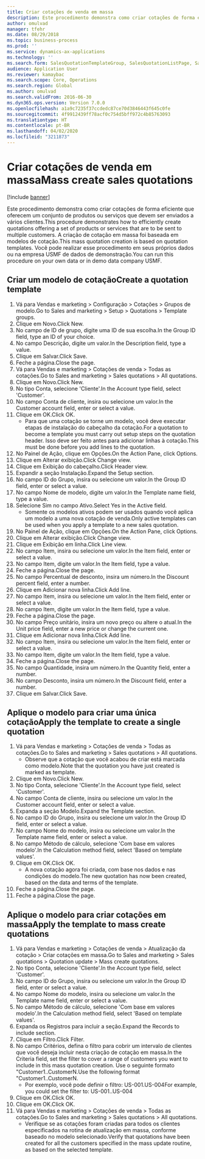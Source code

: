 ```yaml
---
title: Criar cotações de venda em massa
description: Este procedimento demonstra como criar cotações de forma eficiente que oferecem um conjunto de produtos ou serviços que devem ser enviados a vários clientes.
author: omulvad
manager: tfehr
ms.date: 08/29/2018
ms.topic: business-process
ms.prod: ''
ms.service: dynamics-ax-applications
ms.technology: ''
ms.search.form: SalesQuotationTemplateGroup, SalesQuotationListPage, SalesCreateQuotation, SalesQuotationTable, SysQueryForm
audience: Application User
ms.reviewer: kamaybac
ms.search.scope: Core, Operations
ms.search.region: Global
ms.author: omulvad
ms.search.validFrom: 2016-06-30
ms.dyn365.ops.version: Version 7.0.0
ms.openlocfilehash: a1a9c7235f37ccdedc87ce70d3846443f645c0fe
ms.sourcegitcommit: 4f9912439ff78acf0c754d5bff972c4b85763093
ms.translationtype: HT
ms.contentlocale: pt-BR
ms.lasthandoff: 04/02/2020
ms.locfileid: "3211873"
---
```

# <a name="mass-create-sales-quotations"></a><span data-ttu-id="4f3da-103">Criar cotações de venda em massa</span><span class="sxs-lookup"><span data-stu-id="4f3da-103">Mass create sales quotations</span></span>

[!include [banner](../../includes/banner.md)]

<span data-ttu-id="4f3da-104">Este procedimento demonstra como criar cotações de forma eficiente que oferecem um conjunto de produtos ou serviços que devem ser enviados a vários clientes.</span><span class="sxs-lookup"><span data-stu-id="4f3da-104">This procedure demonstrates how to efficiently create quotations offering a set of products or services that are to be sent to multiple customers.</span></span> <span data-ttu-id="4f3da-105">A criação de cotação em massa foi baseada em modelos de cotação.</span><span class="sxs-lookup"><span data-stu-id="4f3da-105">This mass quotation creation is based on quotation templates.</span></span> <span data-ttu-id="4f3da-106">Você pode realizar esse procedimento em seus próprios dados ou na empresa USMF de dados de demonstração.</span><span class="sxs-lookup"><span data-stu-id="4f3da-106">You can run this procedure on your own data or in demo data company USMF.</span></span>


## <a name="create-a-quotation-template"></a><span data-ttu-id="4f3da-107">Criar um modelo de cotação</span><span class="sxs-lookup"><span data-stu-id="4f3da-107">Create a quotation template</span></span>
1. <span data-ttu-id="4f3da-108">Vá para Vendas e marketing > Configuração > Cotações > Grupos de modelo.</span><span class="sxs-lookup"><span data-stu-id="4f3da-108">Go to Sales and marketing > Setup > Quotations > Template groups.</span></span>
2. <span data-ttu-id="4f3da-109">Clique em Novo.</span><span class="sxs-lookup"><span data-stu-id="4f3da-109">Click New.</span></span>
3. <span data-ttu-id="4f3da-110">No campo de ID de grupo, digite uma ID de sua escolha.</span><span class="sxs-lookup"><span data-stu-id="4f3da-110">In the Group ID field, type an ID of your choice.</span></span>
4. <span data-ttu-id="4f3da-111">No campo Descrição, digite um valor.</span><span class="sxs-lookup"><span data-stu-id="4f3da-111">In the Description field, type a value.</span></span>
5. <span data-ttu-id="4f3da-112">Clique em Salvar.</span><span class="sxs-lookup"><span data-stu-id="4f3da-112">Click Save.</span></span>
6. <span data-ttu-id="4f3da-113">Feche a página.</span><span class="sxs-lookup"><span data-stu-id="4f3da-113">Close the page.</span></span>
7. <span data-ttu-id="4f3da-114">Vá para Vendas e marketing > Cotações de venda > Todas as cotações.</span><span class="sxs-lookup"><span data-stu-id="4f3da-114">Go to Sales and marketing > Sales quotations > All quotations.</span></span>
8. <span data-ttu-id="4f3da-115">Clique em Novo.</span><span class="sxs-lookup"><span data-stu-id="4f3da-115">Click New.</span></span>
9. <span data-ttu-id="4f3da-116">No tipo Conta, selecione 'Cliente'.</span><span class="sxs-lookup"><span data-stu-id="4f3da-116">In the Account type field, select 'Customer'.</span></span>
10. <span data-ttu-id="4f3da-117">No campo Conta de cliente, insira ou selecione um valor.</span><span class="sxs-lookup"><span data-stu-id="4f3da-117">In the Customer account field, enter or select a value.</span></span>
11. <span data-ttu-id="4f3da-118">Clique em OK.</span><span class="sxs-lookup"><span data-stu-id="4f3da-118">Click OK.</span></span>
    * <span data-ttu-id="4f3da-119">Para que uma cotação se torne um modelo, você deve executar etapas de instalação do cabeçalho da cotação.</span><span class="sxs-lookup"><span data-stu-id="4f3da-119">For a quotation to become a template you must carry out  setup steps on the quotation header.</span></span> <span data-ttu-id="4f3da-120">Isso deve ser feito antes para adicionar linhas à cotação.</span><span class="sxs-lookup"><span data-stu-id="4f3da-120">This must be done before you add lines to the quotation.</span></span>   
12. <span data-ttu-id="4f3da-121">No Painel de Ação, clique em Opções.</span><span class="sxs-lookup"><span data-stu-id="4f3da-121">On the Action Pane, click Options.</span></span>
13. <span data-ttu-id="4f3da-122">Clique em Alterar exibição.</span><span class="sxs-lookup"><span data-stu-id="4f3da-122">Click Change view.</span></span>
14. <span data-ttu-id="4f3da-123">Clique em Exibição do cabeçalho.</span><span class="sxs-lookup"><span data-stu-id="4f3da-123">Click Header view.</span></span>
15. <span data-ttu-id="4f3da-124">Expandir a seção Instalação.</span><span class="sxs-lookup"><span data-stu-id="4f3da-124">Expand the Setup section.</span></span>
16. <span data-ttu-id="4f3da-125">No campo ID do Grupo, insira ou selecione um valor.</span><span class="sxs-lookup"><span data-stu-id="4f3da-125">In the Group ID field, enter or select a value.</span></span>
17. <span data-ttu-id="4f3da-126">No campo Nome de modelo, digite um valor.</span><span class="sxs-lookup"><span data-stu-id="4f3da-126">In the Template name field, type a value.</span></span>
18. <span data-ttu-id="4f3da-127">Selecione Sim no campo Ativo.</span><span class="sxs-lookup"><span data-stu-id="4f3da-127">Select Yes in the Active field.</span></span>
    * <span data-ttu-id="4f3da-128">Somente os modelos ativos podem ser usados quando você aplica um modelo a uma nova cotação de venda.</span><span class="sxs-lookup"><span data-stu-id="4f3da-128">Only active templates can be used when you apply a template to a new sales quotation.</span></span>  
19. <span data-ttu-id="4f3da-129">No Painel de Ação, clique em Opções.</span><span class="sxs-lookup"><span data-stu-id="4f3da-129">On the Action Pane, click Options.</span></span>
20. <span data-ttu-id="4f3da-130">Clique em Alterar exibição.</span><span class="sxs-lookup"><span data-stu-id="4f3da-130">Click Change view.</span></span>
21. <span data-ttu-id="4f3da-131">Clique em Exibição em linha.</span><span class="sxs-lookup"><span data-stu-id="4f3da-131">Click Line view.</span></span>
22. <span data-ttu-id="4f3da-132">No campo Item, insira ou selecione um valor.</span><span class="sxs-lookup"><span data-stu-id="4f3da-132">In the Item field, enter or select a value.</span></span>
23. <span data-ttu-id="4f3da-133">No campo Item, digite um valor.</span><span class="sxs-lookup"><span data-stu-id="4f3da-133">In the Item field, type a value.</span></span>
24. <span data-ttu-id="4f3da-134">Feche a página.</span><span class="sxs-lookup"><span data-stu-id="4f3da-134">Close the page.</span></span>
25. <span data-ttu-id="4f3da-135">No campo Percentual de desconto, insira um número.</span><span class="sxs-lookup"><span data-stu-id="4f3da-135">In the Discount percent field, enter a number.</span></span>
26. <span data-ttu-id="4f3da-136">Clique em Adicionar nova linha.</span><span class="sxs-lookup"><span data-stu-id="4f3da-136">Click Add line.</span></span>
27. <span data-ttu-id="4f3da-137">No campo Item, insira ou selecione um valor.</span><span class="sxs-lookup"><span data-stu-id="4f3da-137">In the Item field, enter or select a value.</span></span>
28. <span data-ttu-id="4f3da-138">No campo Item, digite um valor.</span><span class="sxs-lookup"><span data-stu-id="4f3da-138">In the Item field, type a value.</span></span>
29. <span data-ttu-id="4f3da-139">Feche a página.</span><span class="sxs-lookup"><span data-stu-id="4f3da-139">Close the page.</span></span>
30. <span data-ttu-id="4f3da-140">No campo Preço unitário, insira um novo preço ou altere o atual.</span><span class="sxs-lookup"><span data-stu-id="4f3da-140">In the Unit price field, enter a new price or change the current one.</span></span>
31. <span data-ttu-id="4f3da-141">Clique em Adicionar nova linha.</span><span class="sxs-lookup"><span data-stu-id="4f3da-141">Click Add line.</span></span>
32. <span data-ttu-id="4f3da-142">No campo Item, insira ou selecione um valor.</span><span class="sxs-lookup"><span data-stu-id="4f3da-142">In the Item field, enter or select a value.</span></span>
33. <span data-ttu-id="4f3da-143">No campo Item, digite um valor.</span><span class="sxs-lookup"><span data-stu-id="4f3da-143">In the Item field, type a value.</span></span>
34. <span data-ttu-id="4f3da-144">Feche a página.</span><span class="sxs-lookup"><span data-stu-id="4f3da-144">Close the page.</span></span>
35. <span data-ttu-id="4f3da-145">No campo Quantidade, insira um número.</span><span class="sxs-lookup"><span data-stu-id="4f3da-145">In the Quantity field, enter a number.</span></span>
36. <span data-ttu-id="4f3da-146">No campo Desconto, insira um número.</span><span class="sxs-lookup"><span data-stu-id="4f3da-146">In the Discount field, enter a number.</span></span>
37. <span data-ttu-id="4f3da-147">Clique em Salvar.</span><span class="sxs-lookup"><span data-stu-id="4f3da-147">Click Save.</span></span>

## <a name="apply-the-template-to-create-a-single-quotation"></a><span data-ttu-id="4f3da-148">Aplique o modelo para criar uma única cotação</span><span class="sxs-lookup"><span data-stu-id="4f3da-148">Apply the template to create a single quotation</span></span>
1. <span data-ttu-id="4f3da-149">Vá para Vendas e marketing > Cotações de venda > Todas as cotações.</span><span class="sxs-lookup"><span data-stu-id="4f3da-149">Go to Sales and marketing > Sales quotations > All quotations.</span></span>
    * <span data-ttu-id="4f3da-150">Observe que a cotação que você acabou de criar está marcada como modelo.</span><span class="sxs-lookup"><span data-stu-id="4f3da-150">Note that the quotation you have just created is marked as template.</span></span>  
2. <span data-ttu-id="4f3da-151">Clique em Novo.</span><span class="sxs-lookup"><span data-stu-id="4f3da-151">Click New.</span></span>
3. <span data-ttu-id="4f3da-152">No tipo Conta, selecione 'Cliente'.</span><span class="sxs-lookup"><span data-stu-id="4f3da-152">In the Account type field, select 'Customer'.</span></span>
4. <span data-ttu-id="4f3da-153">No campo Conta de cliente, insira ou selecione um valor.</span><span class="sxs-lookup"><span data-stu-id="4f3da-153">In the Customer account field, enter or select a value.</span></span>
5. <span data-ttu-id="4f3da-154">Expanda a seção Modelo.</span><span class="sxs-lookup"><span data-stu-id="4f3da-154">Expand the Template section.</span></span>
6. <span data-ttu-id="4f3da-155">No campo ID do Grupo, insira ou selecione um valor.</span><span class="sxs-lookup"><span data-stu-id="4f3da-155">In the Group ID field, enter or select a value.</span></span>
7. <span data-ttu-id="4f3da-156">No campo Nome do modelo, insira ou selecione um valor.</span><span class="sxs-lookup"><span data-stu-id="4f3da-156">In the Template name field, enter or select a value.</span></span>
8. <span data-ttu-id="4f3da-157">No campo Método de cálculo, selecione 'Com base em valores modelo'.</span><span class="sxs-lookup"><span data-stu-id="4f3da-157">In the Calculation method field, select 'Based on template values'.</span></span>
9. <span data-ttu-id="4f3da-158">Clique em OK.</span><span class="sxs-lookup"><span data-stu-id="4f3da-158">Click OK.</span></span>
    * <span data-ttu-id="4f3da-159">A nova cotação agora foi criada, com base nos dados e nas condições do modelo.</span><span class="sxs-lookup"><span data-stu-id="4f3da-159">The new quotation has now been created, based on the data and terms of the template.</span></span>  
10. <span data-ttu-id="4f3da-160">Feche a página.</span><span class="sxs-lookup"><span data-stu-id="4f3da-160">Close the page.</span></span>
11. <span data-ttu-id="4f3da-161">Feche a página.</span><span class="sxs-lookup"><span data-stu-id="4f3da-161">Close the page.</span></span>

## <a name="apply-the-template-to-mass-create-quotations"></a><span data-ttu-id="4f3da-162">Aplique o modelo para criar cotações em massa</span><span class="sxs-lookup"><span data-stu-id="4f3da-162">Apply the template to mass create quotations</span></span>
1. <span data-ttu-id="4f3da-163">Vá para Vendas e marketing > Cotações de venda > Atualização da cotação > Criar cotações em massa.</span><span class="sxs-lookup"><span data-stu-id="4f3da-163">Go to Sales and marketing > Sales quotations > Quotation update > Mass create quotations.</span></span>
2. <span data-ttu-id="4f3da-164">No tipo Conta, selecione 'Cliente'.</span><span class="sxs-lookup"><span data-stu-id="4f3da-164">In the Account type field, select 'Customer'.</span></span>
3. <span data-ttu-id="4f3da-165">No campo ID do Grupo, insira ou selecione um valor.</span><span class="sxs-lookup"><span data-stu-id="4f3da-165">In the Group ID field, enter or select a value.</span></span>
4. <span data-ttu-id="4f3da-166">No campo Nome do modelo, insira ou selecione um valor.</span><span class="sxs-lookup"><span data-stu-id="4f3da-166">In the Template name field, enter or select a value.</span></span>
5. <span data-ttu-id="4f3da-167">No campo Método de cálculo, selecione 'Com base em valores modelo'.</span><span class="sxs-lookup"><span data-stu-id="4f3da-167">In the Calculation method field, select 'Based on template values'.</span></span>
6. <span data-ttu-id="4f3da-168">Expanda os Registros para incluir a seção.</span><span class="sxs-lookup"><span data-stu-id="4f3da-168">Expand the Records to include section.</span></span>
7. <span data-ttu-id="4f3da-169">Clique em Filtro.</span><span class="sxs-lookup"><span data-stu-id="4f3da-169">Click Filter.</span></span>
8. <span data-ttu-id="4f3da-170">No campo Critérios, defina o filtro para cobrir um intervalo de clientes que você deseja incluir nesta criação de cotação em massa.</span><span class="sxs-lookup"><span data-stu-id="4f3da-170">In the Criteria field, set the filter to cover a range of customers you want to include in this mass quotation creation.</span></span> <span data-ttu-id="4f3da-171">Use o seguinte formato "Customer1..CustomerN.</span><span class="sxs-lookup"><span data-stu-id="4f3da-171">Use the following format "Customer1..CustomerN.</span></span>
    * <span data-ttu-id="4f3da-172">Por exemplo, você pode definir o filtro: US-001.US-004</span><span class="sxs-lookup"><span data-stu-id="4f3da-172">For example, you could set the filter to: US-001..US-004</span></span>  
9. <span data-ttu-id="4f3da-173">Clique em OK.</span><span class="sxs-lookup"><span data-stu-id="4f3da-173">Click OK.</span></span>
10. <span data-ttu-id="4f3da-174">Clique em OK.</span><span class="sxs-lookup"><span data-stu-id="4f3da-174">Click OK.</span></span>
11. <span data-ttu-id="4f3da-175">Vá para Vendas e marketing > Cotações de venda > Todas as cotações.</span><span class="sxs-lookup"><span data-stu-id="4f3da-175">Go to Sales and marketing > Sales quotations > All quotations.</span></span>
    * <span data-ttu-id="4f3da-176">Verifique se as cotações foram criadas para todos os clientes especificados na rotina de atualização em massa, conforme baseado no modelo selecionado.</span><span class="sxs-lookup"><span data-stu-id="4f3da-176">Verify that quotations have been created for all the customers specified in the mass update routine, as based on the selected template.</span></span>  


